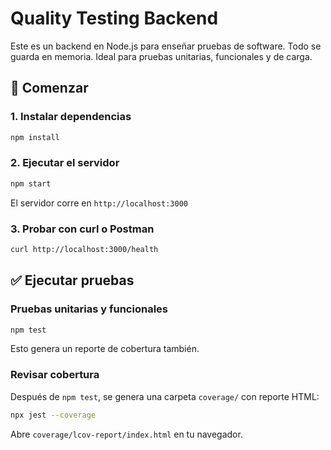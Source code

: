 # Quality Testing Backend

Este es un backend en Node.js para enseñar pruebas de software. Todo se guarda en memoria. Ideal para pruebas unitarias, funcionales y de carga.

## 🚀 Comenzar

### 1. Instalar dependencias
```bash
npm install
```

### 2. Ejecutar el servidor
```bash
npm start
```
El servidor corre en `http://localhost:3000`

### 3. Probar con curl o Postman
```bash
curl http://localhost:3000/health
```

## ✅ Ejecutar pruebas

### Pruebas unitarias y funcionales
```bash
npm test
```
Esto genera un reporte de cobertura también.

### Revisar cobertura
Después de `npm test`, se genera una carpeta `coverage/` con reporte HTML:
```bash
npx jest --coverage
```
Abre `coverage/lcov-report/index.html` en tu navegador.
